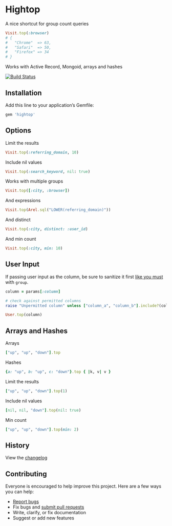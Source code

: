 # Hightop

A nice shortcut for group count queries

```ruby
Visit.top(:browser)
# {
#   "Chrome"  => 63,
#   "Safari"  => 50,
#   "Firefox" => 34
# }
```

Works with Active Record, Mongoid, arrays and hashes

[![Build Status](https://travis-ci.org/ankane/hightop.svg?branch=master)](https://travis-ci.org/ankane/hightop)

## Installation

Add this line to your application’s Gemfile:

```ruby
gem 'hightop'
```

## Options

Limit the results

```ruby
Visit.top(:referring_domain, 10)
```

Include nil values

```ruby
Visit.top(:search_keyword, nil: true)
```

Works with multiple groups

```ruby
Visit.top([:city, :browser])
```

And expressions

```ruby
Visit.top(Arel.sql("LOWER(referring_domain)"))
```

And distinct

```ruby
Visit.top(:city, distinct: :user_id)
```

And min count

```ruby
Visit.top(:city, min: 10)
```

## User Input

If passing user input as the column, be sure to sanitize it first [like you must](https://rails-sqli.org/) with `group`.

```ruby
column = params[:column]

# check against permitted columns
raise "Unpermitted column" unless ["column_a", "column_b"].include?(column)

User.top(column)
```

## Arrays and Hashes

Arrays

```ruby
["up", "up", "down"].top
```

Hashes

```ruby
{a: "up", b: "up", c: "down"}.top { |k, v| v }
```

Limit the results

```ruby
["up", "up", "down"].top(1)
```

Include nil values

```ruby
[nil, nil, "down"].top(nil: true)
```

Min count

```ruby
["up", "up", "down"].top(min: 2)
```

## History

View the [changelog](https://github.com/ankane/hightop/blob/master/CHANGELOG.md)

## Contributing

Everyone is encouraged to help improve this project. Here are a few ways you can help:

- [Report bugs](https://github.com/ankane/hightop/issues)
- Fix bugs and [submit pull requests](https://github.com/ankane/hightop/pulls)
- Write, clarify, or fix documentation
- Suggest or add new features
